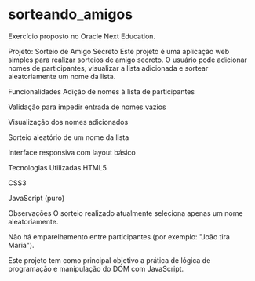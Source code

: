 # sorteando_amigos
Exercício proposto no Oracle Next Education.

Projeto: Sorteio de Amigo Secreto
Este projeto é uma aplicação web simples para realizar sorteios de amigo secreto. O usuário pode adicionar nomes de participantes, visualizar a lista adicionada e sortear aleatoriamente um nome da lista.

Funcionalidades
Adição de nomes à lista de participantes

Validação para impedir entrada de nomes vazios

Visualização dos nomes adicionados

Sorteio aleatório de um nome da lista

Interface responsiva com layout básico

Tecnologias Utilizadas
HTML5

CSS3

JavaScript (puro)

Observações
O sorteio realizado atualmente seleciona apenas um nome aleatoriamente.

Não há emparelhamento entre participantes (por exemplo: "João tira Maria").

Este projeto tem como principal objetivo a prática de lógica de programação e manipulação do DOM com JavaScript.
